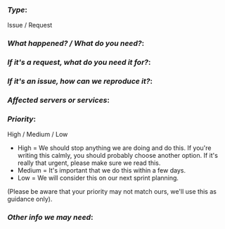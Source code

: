 ### _Type_:
Issue / Request

### _What happened? / What do you need?_:

### _If it's a request, what do you need it for?_:

### _If it's an issue, how can we reproduce it?_:

### _Affected servers or services_:

### _Priority_:
High / Medium / Low

  * High = We should stop anything we are doing and do this.
If you're writing this calmly, you should probably choose another option.
If it's really that urgent, please make sure we read this.
  * Medium = It's important that we do this within a few days.
  * Low = We will consider this on our next sprint planning.

(Please be aware that your priority may not match ours, we'll use this as guidance only).

### _Other info we may need_: